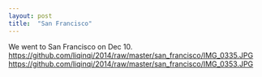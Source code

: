 ```yaml
---
layout: post
title:  "San Francisco"
---
```


We went to San Francisco on Dec 10. 
<img>https://github.com/liqinqi/2014/raw/master/san_francisco/IMG_0335.JPG</img>
<img>https://github.com/liqinqi/2014/raw/master/san_francisco/IMG_0353.JPG</img>